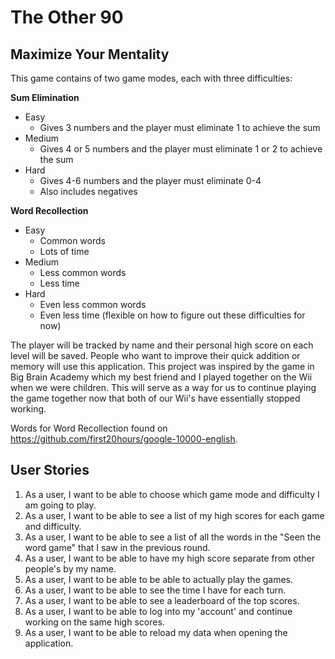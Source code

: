 # The Other 90

## Maximize Your Mentality

This game contains of two game modes, each with three difficulties:

**Sum Elimination**

- Easy
    - Gives 3 numbers and the player must eliminate 1 to achieve the sum
- Medium
    - Gives 4 or 5 numbers and the player must eliminate 1 or 2 to achieve the sum
- Hard
    - Gives 4-6 numbers and the player must eliminate 0-4
    - Also includes negatives

**Word Recollection**

- Easy
    - Common words
    - Lots of time
- Medium
    - Less common words
    - Less time
- Hard
    - Even less common words
    - Even less time
      (flexible on how to figure out these difficulties for now)

The player will be tracked by name and their personal high score on each level will be saved.
People who want to improve their quick addition or memory will use this application.
This project was inspired by the game in Big Brain Academy which my best friend and I played together on the Wii when
we were children. This will serve as a way for us to continue playing the game together now that both of our Wii's have
essentially stopped working.

Words for Word Recollection found on https://github.com/first20hours/google-10000-english.

## User Stories

1. As a user, I want to be able to choose which game mode and difficulty I am going to play.
2. As a user, I want to be able to see a list of my high scores for each game and difficulty.
3. As a user, I want to be able to see a list of all the words in the "Seen the word game" that I saw in the previous round.
4. As a user, I want to be able to have my high score separate from other people's by my name.
5. As a user, I want to be able to be able to actually play the games.
6. As a user, I want to be able to see the time I have for each turn.
7. As a user, I want to be able to see a leaderboard of the top scores.
8. As a user, I want to be able to log into my 'account' and continue working on the same high scores.
9. As a user, I want to be able to reload my data when opening the application.


